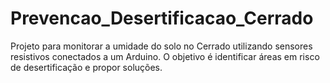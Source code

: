 # Prevencao_Desertificacao_Cerrado
Projeto para monitorar a umidade do solo no Cerrado utilizando sensores resistivos conectados a um Arduino. O objetivo é identificar áreas em risco de desertificação e propor soluções.
